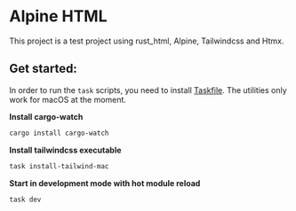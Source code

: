 # Alpine HTML

This project is a test project using rust_html, Alpine, Tailwindcss and Htmx.

## Get started:

In order to run the `task` scripts, you need to install [Taskfile](https://taskfile.dev/installation/). The utilities only work for
macOS at the moment.

**Install cargo-watch**

```bash
cargo install cargo-watch
```

**Install tailwindcss executable**

```bash
task install-tailwind-mac
```

**Start in development mode with hot module reload**

```bash
task dev
```

